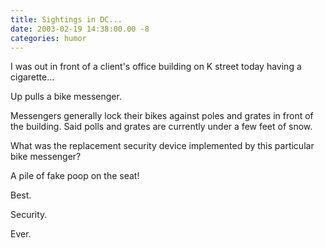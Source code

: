 ```yaml
---
title: Sightings in DC...
date: 2003-02-19 14:38:00.00 -8
categories: humor
---
```

I was out in front of a client's office building on K street today having a cigarette…

Up pulls a bike messenger.

Messengers generally lock their bikes against poles and grates in front of the building. Said polls and grates are currently under a few feet of snow.

What was the replacement security device implemented by this particular bike messenger?

A pile of fake poop on the seat!

Best.

Security.

Ever.

